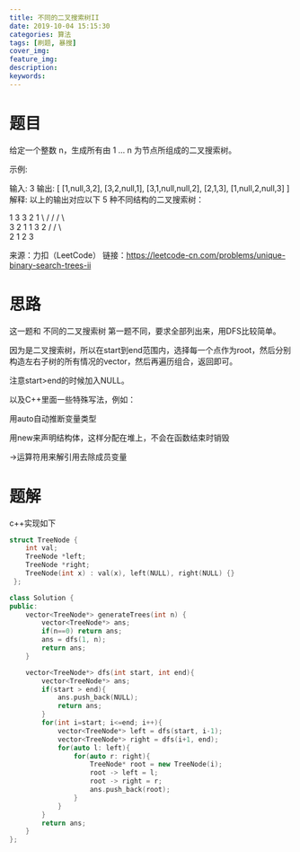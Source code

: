 ```yaml
---
title: 不同的二叉搜索树II
date: 2019-10-04 15:15:30
categories: 算法
tags: [刷题, 暴搜]
cover_img:
feature_img:
description:
keywords:
---
```


# 题目

给定一个整数 n，生成所有由 1 ... n 为节点所组成的二叉搜索树。

示例:

输入: 3
输出:
[
  [1,null,3,2],
  [3,2,null,1],
  [3,1,null,null,2],
  [2,1,3],
  [1,null,2,null,3]
]
解释:
以上的输出对应以下 5 种不同结构的二叉搜索树：

   1         3     3      2      1
    \       /     /      / \      \
     3     2     1      1   3      2
    /     /       \                 \
   2     1         2                 3

来源：力扣（LeetCode）
链接：https://leetcode-cn.com/problems/unique-binary-search-trees-ii

# 思路

这一题和 不同的二叉搜索树 第一题不同，要求全部列出来，用DFS比较简单。

因为是二叉搜索树，所以在start到end范围内，选择每一个点作为root，然后分别构造左右子树的所有情况的vector，然后再遍历组合，返回即可。

注意start>end的时候加入NULL。

以及C++里面一些特殊写法，例如：

用auto自动推断变量类型

用new来声明结构体，这样分配在堆上，不会在函数结束时销毁

->运算符用来解引用去除成员变量



# 题解

c++实现如下

```c++
struct TreeNode {
    int val;
    TreeNode *left;
    TreeNode *right;
    TreeNode(int x) : val(x), left(NULL), right(NULL) {}
 };

class Solution {
public:
    vector<TreeNode*> generateTrees(int n) {
        vector<TreeNode*> ans;
        if(n==0) return ans;
        ans = dfs(1, n);
        return ans;
    }

    vector<TreeNode*> dfs(int start, int end){
        vector<TreeNode*> ans;
        if(start > end){ 
            ans.push_back(NULL);
            return ans;
        }
        for(int i=start; i<=end; i++){
            vector<TreeNode*> left = dfs(start, i-1);
            vector<TreeNode*> right = dfs(i+1, end);
            for(auto l: left){
                for(auto r: right){
                    TreeNode* root = new TreeNode(i);
                    root -> left = l;
                    root -> right = r;
                    ans.push_back(root);
                }
            }
        }
        return ans;
    }
};
```



